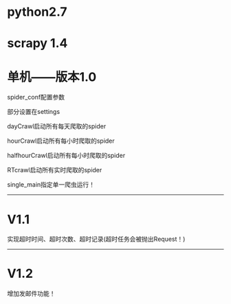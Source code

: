 # python2.7
# scrapy 1.4

# 单机——版本1.0

spider_conf配置参数

部分设置在settings

dayCrawl启动所有每天爬取的spider

hourCrawl启动所有每小时爬取的spider

halfhourCrawl启动所有每小时爬取的spider

RTcrawl启动所有实时爬取的spider

single_main指定单一爬虫运行！

---------------------------
# V1.1
实现超时时间、超时次数、超时记录(超时任务会被抛出Request！)

---------------------------
# V1.2
增加发邮件功能！
